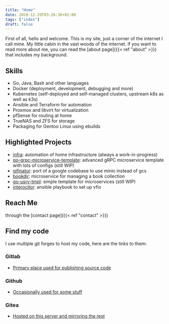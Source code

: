 ```yaml
---
title: "Home"
date: 2020-12-29T03:26:36+02:00
tags: ["index"]
draft: false
---
```


First of all, hello and welcome. This is my site, just a corner of the internet I call mine.
My little cabin in the vast woods of the internet.
If you want to read more about me, you can read the [about page]({{< ref "about" >}}) that includes my background.

## Skills
- Go, Java, Bash and other languages
- Docker (deployment, development, debugging and more)
- Kubernetes (self-deployed and self-managed clusters, upstream k8s as well as k3s)
- Ansible and Terraform for automation
- Proxmox and libvirt for virtualization
- pfSense for routing at home
- TrueNAS and ZFS for storage
- Packaging for Gentoo Linux using ebuilds

## Highlighted Projects
- [infra](https://gitlab.com/insanitywholesale/infra): automation of home infrastructure (always a work-in-progress)
- [go-grpc-microservice-template](https://gitlab.com/insanitywholesale/go-grpc-microservice-template): advanced gRPC microservice template with lots of configs (still WIP)
- [gifinator](https://gitlab.com/insanitywholesale/gifinator): port of a google codebase to use minio instead of gcs
- [bookdir](https://gitlab.com/insanitywholesale/bookdir): microservice for managing a book collection
- [go-usrv-tmpl](https://github.com/insanitywholesale/go-usrv-tmpl): simple template for microservices (still WIP)
- [interocitor](https://github.com/insanitywholesale/interocitor): ansible playbook to set up vfio

## Reach Me
through the [contact page]({{< ref "contact" >}})

## Find my code
I use multiple git forges to host my code, here are the links to them:

### Gitlab
- [Primary place used for publishing source code](https://gitlab.com/insanitywholesale)

### Github
- [Occasionally used for some stuff](https://github.com/insanitywholesale)

### Gitea
- [Hosted on this server and mirroring the rest](https://git.inherently.xyz/inherently)
